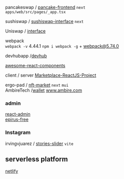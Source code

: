 pancakeswap / [pancake-frontend](https://github.com/pancakeswap/pancake-frontend)  `next`  
`apps/web/src/pages/_app.tsx`

sushiswap / [sushiswap-interface](https://github.com/sushiswap/sushiswap-interface)  `next`

Uniswap / [interface](https://github.com/Uniswap/interface)  


webpack  
`webpack -v` 4.44.1 
`npm i webpack -g` + webpack@5.74.0  

devhubapp /[devhub](https://github.com/devhubapp/devhub)  

[awesome-react-components](https://github.com/brillout/awesome-react-components#star-rating)  

client / server 
[Marketplace-ReactJS-Project](https://github.com/Angel-Sky/Marketplace-ReactJS-Project)


ergo-pad / [nft-market](https://github.com/ergo-pad/nft-market) `next` `mui`  
AmbireTech /[wallet](https://github.com/AmbireTech/wallet)  www.ambire.com  

### admin

[react-admin](https://github.com/marmelab/react-admin)  
[epirus-free](https://docs.epirus.io/#networks)

### Instagram 

irvingvjuarez / [stories-slider](https://github.com/irvingvjuarez/stories-slider) `vite`  

## serverless platform

[netlify](https://www.netlify.com/)

